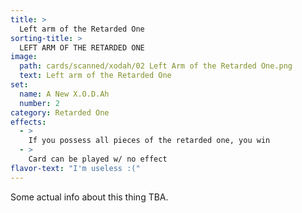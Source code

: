```yaml
---
title: >
  Left arm of the Retarded One
sorting-title: >
  LEFT ARM OF THE RETARDED ONE
image: 
  path: cards/scanned/xodah/02 Left Arm of the Retarded One.png
  text: Left arm of the Retarded One
set:
  name: A New X.O.D.Ah
  number: 2
category: Retarded One
effects: 
  - >
    If you possess all pieces of the retarded one, you win
  - >
    Card can be played w/ no effect
flavor-text: "I'm useless :("
---
```

Some actual info about this thing TBA.
